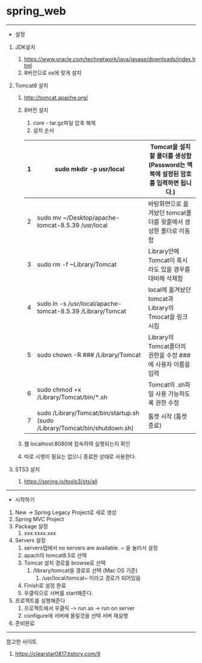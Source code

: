 # spring_web
---

- 설정

1. JDK설치

   1. https://www.oracle.com/technetwork/java/javase/downloads/index.html
   2. 8버전으로 os에 맞게 설치

2. Tomcat8 설치

   1. http://tomcat.apache.org/

   2. 8버전 설치 

      1.  core - tar.gz파일 압축 해제
      2. 설치 순서

      | 1    | sudo mkdir -p usr/local                                      | Tomcat을 설치할 폴더를 생성함 (Password는 맥북에 설정된 암호를 입력하면 됩니다.) |
      | ---- | ------------------------------------------------------------ | ------------------------------------------------------------ |
      | 2    | sudo mv ~/Desktop/apache-tomcat-8.5.39 /usr/local            | 바탕화면으로 옮겨놨던 tomcat폴더를 윗줄에서 생성한 폴더로 이동함 |
      | 3    | sudo rm -f ~Library/Tomcat                                   | Library안에 Tomcat이 혹시라도 있을 경우를 대비해 삭제함      |
      | 4    | sudo ln -s /usr/local/apache-tomcat-8.5.39 /Library/Tomcat   | local에 옮겨놨던  tomcat과 Library의  Tmocat을 링크시킴      |
      | 5    | sudo chown -R ### /Library/Tomcat                            | Library의 Tomcat폴더의 권한을 수정 ###에 사용자 이름을 입력  |
      | 6    | sudo chmod +x /Library/Tomcat/bin/*.sh                       | Tomcat의 .sh파일 사용 가능하도록 권한 수정                   |
      | 7    | sudo /Library/Tomcat/bin/startup.sh (sudo /Library/Tomcat/bin/shutdown.sh) | 톰캣 시작 (톰캣 종료)                                        |

   3. 웹 localhost:8080에 접속하여 실행되는지 확인

   4. 따로 시행이 필요는 없으니 종료한 상태로 사용한다.

3. STS3 설치

   1. https://spring.io/tools3/sts/all

---

- 시작하기

1. New -> Spring Legacy Project로 새로 생성
2. Spring MVC Project
3. Package 설정
   1. xxx.xxxx.xxx 
4. Servers 설정
   1. servers탭에서 no servers are available. ~ 을 눌러서 설정
   2. apach의 tomcat8.5로 선택
   3. Tomcat 설치 경로를 browse로 선택
      1. /library/tomcat을 경로로 선택 (Mac OS 기준)
         1. /usr/local/tomcat~ 이라고 경로가 되어있음
   4. Finish로 설정 완료
   5. 우클릭으로 서버를 start해준다.
5. 프로젝트를 실행해준다
   1. 프로젝트에서 우클릭 -> run as -> run on server
   2. configure에 서버에 올릴것을 선택 서버 재실행 
6. 준비완료

---

참고한 사이트

1. https://clearstar0817.tistory.com/9

